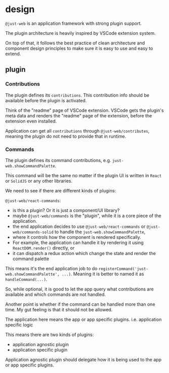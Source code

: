 # design

`@just-web` is an application framework with strong plugin support.

The plugin architecture is heavily inspired by VSCode extension system.

On top of that, it follows the best practice of clean architecture and component design principles to make sure it is easy to use and easy to extend.

## plugin

### Contributions

The plugin defines its `contributions`.
This contribution info should be available before the plugin is activated.

Think of the "readme" page of VSCode extension.
VSCode gets the plugin's meta data and renders the "readme" page of the extension,
before the extension even installed.

Application can get all `contributions` through `@just-web/contributes`,
meaning the plugin do not need to provide that in runtime.

### Commands

The plugin defines its command contributions, e.g. `just-web.showCommandPalette`.

This command will be the same no matter if the plugin UI is written in `React` or `SolidJS` or any other libraries.

We need to see if there are different kinds of plugins:

`@just-web/react-commands`:

- is this a plugin? Or it is just a component/UI library?
- maybe `@just-web/commands` is the "plugin", while it is a core piece of the application.
- the end application decides to use `@just-web/react-commands` or `@just-web/commands-solid` to handle the `just-web.showCommandPalette`,
- where it controls how the component is rendered specifically.
- For example, the application can handle it by rendering it using `ReactDOM.render()` directly, or
- it can dispatch a redux action which change the state and render the command palette

This means it's the end application job to do `registerCommand('just-web.showCommandPalette', ...)`.
Meaning it is better to named it as `handleCommand(...)`.

So, while optional, it is good to let the app query what contributions are available and which commands are not handled.

Another point is whether if the command can be handled more than one time.
My gut feeling is that it should not be allowed.

The application here means the app or app specific plugins.
i.e. application specific logic

This means there are two kinds of plugins:

- application agnostic plugin
- application specific plugin

Application agnostic plugin should delegate how it is being used to the app or app specific plugins.
